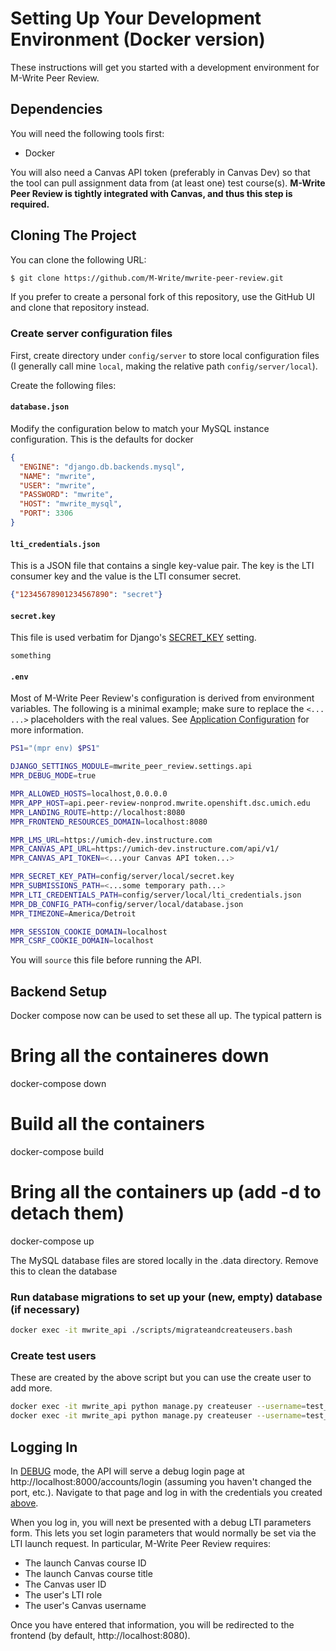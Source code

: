 # Setting Up Your Development Environment (Docker version)

These instructions will get you started with a development environment for M-Write Peer Review.

## Dependencies

You will need the following tools first:

* Docker

You will also need a Canvas API token (preferably in Canvas Dev) so that the tool can pull assignment data from (at least one) test course(s).  **M-Write Peer Review is tightly integrated with Canvas, and thus this step is required.**

## Cloning The Project

You can clone the following URL:

```bash
$ git clone https://github.com/M-Write/mwrite-peer-review.git
```

If you prefer to create a personal fork of this repository, use the GitHub UI and clone that repository instead.


### Create server configuration files

First, create directory under `config/server` to store local configuration files (I generally call mine `local`, making the relative path `config/server/local`).

Create the following files:

#### `database.json`

Modify the configuration below to match your MySQL instance configuration. This is the defaults for docker

```json
{
  "ENGINE": "django.db.backends.mysql",
  "NAME": "mwrite",
  "USER": "mwrite",
  "PASSWORD": "mwrite",
  "HOST": "mwrite_mysql",
  "PORT": 3306
}
```

#### `lti_credentials.json`

This is a JSON file that contains a single key-value pair.  The key is the LTI consumer key and the value is the LTI consumer secret.

```json
{"12345678901234567890": "secret"}
```

#### `secret.key`

This file is used verbatim for Django's
[SECRET_KEY](https://docs.djangoproject.com/en/1.11/ref/settings/#std:setting-SECRET_KEY) setting.

```text
something
```

#### `.env`

Most of M-Write Peer Review's configuration is derived from environment variables.  The following is a minimal example;
make sure to replace the `<... ...>` placeholders with the real values.  See
[Application Configuration](application-configuration.md) for more information.

```bash
PS1="(mpr env) $PS1"

DJANGO_SETTINGS_MODULE=mwrite_peer_review.settings.api
MPR_DEBUG_MODE=true

MPR_ALLOWED_HOSTS=localhost,0.0.0.0
MPR_APP_HOST=api.peer-review-nonprod.mwrite.openshift.dsc.umich.edu
MPR_LANDING_ROUTE=http://localhost:8080
MPR_FRONTEND_RESOURCES_DOMAIN=localhost:8080

MPR_LMS_URL=https://umich-dev.instructure.com
MPR_CANVAS_API_URL=https://umich-dev.instructure.com/api/v1/
MPR_CANVAS_API_TOKEN=<...your Canvas API token...>

MPR_SECRET_KEY_PATH=config/server/local/secret.key
MPR_SUBMISSIONS_PATH=<...some temporary path...>
MPR_LTI_CREDENTIALS_PATH=config/server/local/lti_credentials.json
MPR_DB_CONFIG_PATH=config/server/local/database.json
MPR_TIMEZONE=America/Detroit

MPR_SESSION_COOKIE_DOMAIN=localhost
MPR_CSRF_COOKIE_DOMAIN=localhost
```

You will `source` this file before running the API.

## Backend Setup

Docker compose now can be used to set these all up. The typical pattern is
# Bring all the containeres down
docker-compose down
# Build all the containers
docker-compose build
# Bring all the containers up (add -d to detach them)
docker-compose up 

The MySQL database files are stored locally in the .data directory. 
Remove this to clean the database

### Run database migrations to set up your (new, empty) database (if necessary)

```bash
docker exec -it mwrite_api ./scripts/migrateandcreateusers.bash
```

### Create test users

These are created by the above script but you can use the create user to add more.

```bash 
docker exec -it mwrite_api python manage.py createuser --username=test_student --password=testpass --role=student
docker exec -it mwrite_api python manage.py createuser --username=test_instructor --password=testpass --role=instructor
```

## Logging In

In [DEBUG](https://docs.djangoproject.com/en/1.11/ref/settings/#std:setting-DEBUG) mode, the API will serve a debug
login page at http://localhost:8000/accounts/login (assuming you haven't changed the port, etc.).  Navigate to that
page and log in with the credentials you created [above](#create-test-users).

When you log in, you will next be presented with a debug LTI parameters form.  This lets you set login parameters
that would normally be set via the LTI launch request.  In particular, M-Write Peer Review requires:
* The launch Canvas course ID
* The launch Canvas course title
* The Canvas user ID
* The user's LTI role
* The user's Canvas username

Once you have entered that information, you will be redirected to the frontend (by default, http://localhost:8080).
